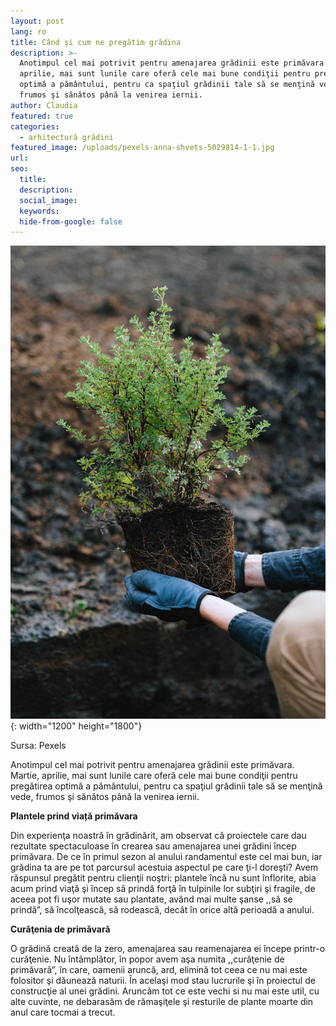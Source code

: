 ```yaml
---
layout: post
lang: ro
title: Când şi cum ne pregătim grădina
description: >-
  Anotimpul cel mai potrivit pentru amenajarea grădinii este primăvara.  Martie,
  aprilie, mai sunt lunile care oferă cele mai bune condiţii pentru pregătirea
  optimă a pământului, pentru ca spaţiul grădinii tale să se menţină vede,
  frumos şi sănătos până la venirea iernii.
author: Claudia
featured: true
categories:
  - arhitectură grădini
featured_image: /uploads/pexels-anna-shvets-5029814-1-1.jpg
url:
seo:
  title:
  description:
  social_image:
  keywords:
  hide-from-google: false
---
```

![](/uploads/pexels-anna-shvets-5029814-1-1.jpg){: width="1200" height="1800"}

Sursa: Pexels

Anotimpul cel mai potrivit pentru amenajarea grădinii este primăvara.&nbsp; Martie, aprilie, mai sunt lunile care oferă cele mai bune condiţii pentru pregătirea optimă a păm&acirc;ntului, pentru ca spaţiul grădinii tale să se menţină vede, frumos şi sănătos p&acirc;nă la venirea iernii.

**Plantele prind viață primăvara**

Din experienţa noastră &icirc;n grădinărit, am observat că proiectele care dau rezultate spectaculoase &icirc;n crearea sau amenajarea unei grădini &icirc;ncep primăvara. De ce &icirc;n primul sezon al anului randamentul este cel mai bun, iar grădina ta are pe tot parcursul acestuia aspectul pe care ţi-l doreşti? Avem răspunsul pregătit pentru clienţii noştri: plantele &icirc;ncă nu sunt &icirc;nflorite, abia acum prind viaţă şi &icirc;ncep să prindă forţă &icirc;n tulpinile lor subţiri şi fragile, de aceea pot fi uşor mutate sau plantate, av&acirc;nd mai multe şanse ,,să se prindă”, să &icirc;ncolţească, să rodească, dec&acirc;t &icirc;n orice altă perioadă a anului.

**Curăţenia de primăvară**

O grădină creată de la zero, amenajarea sau reamenajarea ei &icirc;ncepe printr-o curăţenie. Nu &icirc;nt&acirc;mplător, &icirc;n popor avem aşa numita ,,curăţenie de primăvară”, &icirc;n care, oamenii aruncă, ard, elimină tot ceea ce nu mai este folositor şi dăunează naturii. &Icirc;n acelaşi mod stau lucrurile şi &icirc;n proiectul de construcţie al unei grădini. Aruncăm tot ce este vechi si nu mai este util, cu alte cuvinte, ne debarasăm de rămaşiţele şi resturile de plante moarte din anul care tocmai a trecut.

&nbsp;

&nbsp;

